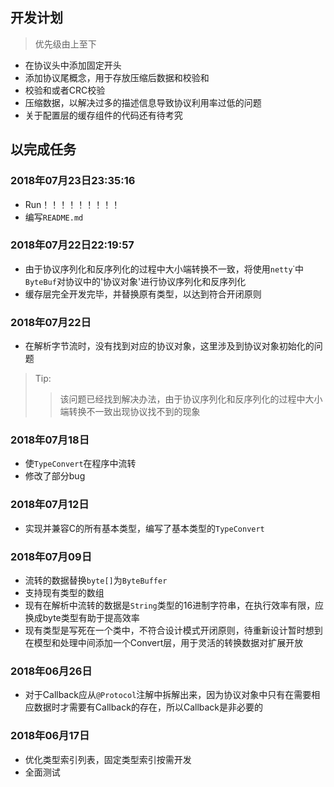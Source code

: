 ## 开发计划
> 优先级由上至下
 - 在协议头中添加固定开头
 - 添加协议尾概念，用于存放压缩后数据和校验和
 - 校验和或者CRC校验
 - 压缩数据，以解决过多的描述信息导致协议利用率过低的问题
 - 关于配置层的缓存组件的代码还有待考究
 
## 以完成任务
### 2018年07月23日23:35:16
 - Run！！！！！！！！！
 - 编写`README.md`
### 2018年07月22日22:19:57
 - 由于协议序列化和反序列化的过程中大小端转换不一致，将使用`netty`˙中`ByteBuf`对协议中的'协议对象'进行协议序列化和反序列化
 - 缓存层完全开发完毕，并替换原有类型，以达到符合开闭原则
 
### 2018年07月22日
 - 在解析字节流时，没有找到对应的协议对象，这里涉及到协议对象初始化的问题
 > Tip:
 >> 该问题已经找到解决办法，由于协议序列化和反序列化的过程中大小端转换不一致出现协议找不到的现象
 
### 2018年07月18日
 - 使`TypeConvert`在程序中流转
 - 修改了部分bug

### 2018年07月12日
 - 实现并兼容C的所有基本类型，编写了基本类型的`TypeConvert`
 
### 2018年07月09日
 - 流转的数据替换`byte[]`为`ByteBuffer`
 - 支持现有类型的数组
 - 现有在解析中流转的数据是`String`类型的16进制字符串，在执行效率有限，应换成byte类型有助于提高效率
 - 现有类型是写死在一个类中，不符合设计模式开闭原则，待重新设计暂时想到在模型和处理中间添加一个Convert层，用于灵活的转换数据对扩展开放
  
### 2018年06月26日
 - 对于Callback应从`@Protocol`注解中拆解出来，因为协议对象中只有在需要相应数据时才需要有Callback的存在，所以Callback是非必要的
 
### 2018年06月17日
 - 优化类型索引列表，固定类型索引按需开发
 - 全面测试